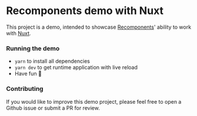 # Recomponents demo with Nuxt

This project is a demo, intended to showcase [Recomponents](https://recomponents.rebilly.com/)' ability to work with [Nuxt](https://nuxtjs.org/).

### Running the demo

* `yarn` to install all dependencies
* `yarn dev` to get runtime application with live reload
* Have fun 🎉

### Contributing

If you would like to improve this demo project, please feel free to open a Github issue or submit a PR for review.
